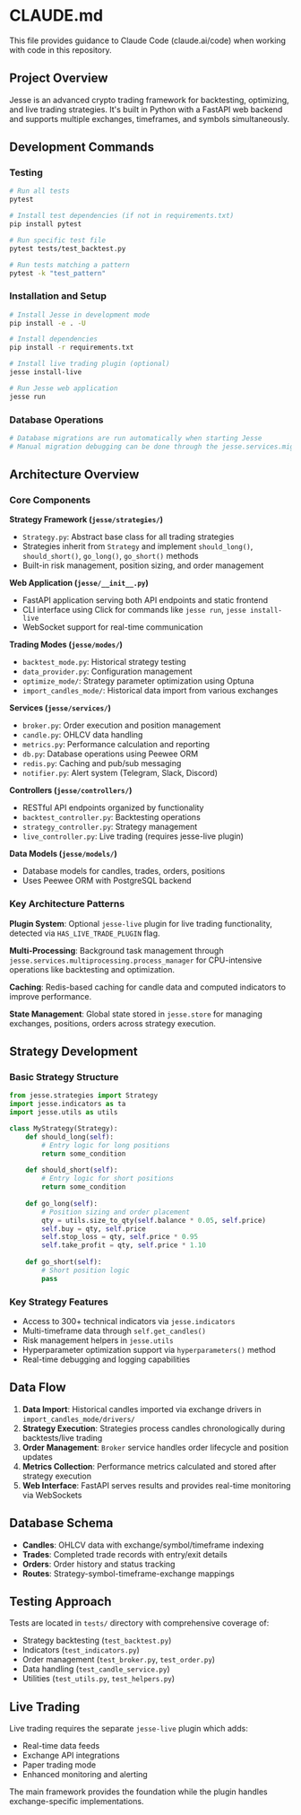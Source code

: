 # CLAUDE.md

This file provides guidance to Claude Code (claude.ai/code) when working with code in this repository.

## Project Overview

Jesse is an advanced crypto trading framework for backtesting, optimizing, and live trading strategies. It's built in Python with a FastAPI web backend and supports multiple exchanges, timeframes, and symbols simultaneously.

## Development Commands

### Testing
```bash
# Run all tests
pytest

# Install test dependencies (if not in requirements.txt)
pip install pytest

# Run specific test file
pytest tests/test_backtest.py

# Run tests matching a pattern
pytest -k "test_pattern"
```

### Installation and Setup
```bash
# Install Jesse in development mode
pip install -e . -U

# Install dependencies
pip install -r requirements.txt

# Install live trading plugin (optional)
jesse install-live

# Run Jesse web application
jesse run
```

### Database Operations
```bash
# Database migrations are run automatically when starting Jesse
# Manual migration debugging can be done through the jesse.services.migrator module
```

## Architecture Overview

### Core Components

**Strategy Framework (`jesse/strategies/`)**
- `Strategy.py`: Abstract base class for all trading strategies
- Strategies inherit from `Strategy` and implement `should_long()`, `should_short()`, `go_long()`, `go_short()` methods
- Built-in risk management, position sizing, and order management

**Web Application (`jesse/__init__.py`)**
- FastAPI application serving both API endpoints and static frontend
- CLI interface using Click for commands like `jesse run`, `jesse install-live`
- WebSocket support for real-time communication

**Trading Modes (`jesse/modes/`)**
- `backtest_mode.py`: Historical strategy testing
- `data_provider.py`: Configuration management
- `optimize_mode/`: Strategy parameter optimization using Optuna
- `import_candles_mode/`: Historical data import from various exchanges

**Services (`jesse/services/`)**
- `broker.py`: Order execution and position management
- `candle.py`: OHLCV data handling
- `metrics.py`: Performance calculation and reporting
- `db.py`: Database operations using Peewee ORM
- `redis.py`: Caching and pub/sub messaging
- `notifier.py`: Alert system (Telegram, Slack, Discord)

**Controllers (`jesse/controllers/`)**
- RESTful API endpoints organized by functionality
- `backtest_controller.py`: Backtesting operations
- `strategy_controller.py`: Strategy management
- `live_controller.py`: Live trading (requires jesse-live plugin)

**Data Models (`jesse/models/`)**
- Database models for candles, trades, orders, positions
- Uses Peewee ORM with PostgreSQL backend

### Key Architecture Patterns

**Plugin System**: Optional `jesse-live` plugin for live trading functionality, detected via `HAS_LIVE_TRADE_PLUGIN` flag.

**Multi-Processing**: Background task management through `jesse.services.multiprocessing.process_manager` for CPU-intensive operations like backtesting and optimization.

**Caching**: Redis-based caching for candle data and computed indicators to improve performance.

**State Management**: Global state stored in `jesse.store` for managing exchanges, positions, orders across strategy execution.

## Strategy Development

### Basic Strategy Structure
```python
from jesse.strategies import Strategy
import jesse.indicators as ta
import jesse.utils as utils

class MyStrategy(Strategy):
    def should_long(self):
        # Entry logic for long positions
        return some_condition
    
    def should_short(self):
        # Entry logic for short positions  
        return some_condition
    
    def go_long(self):
        # Position sizing and order placement
        qty = utils.size_to_qty(self.balance * 0.05, self.price)
        self.buy = qty, self.price
        self.stop_loss = qty, self.price * 0.95
        self.take_profit = qty, self.price * 1.10
    
    def go_short(self):
        # Short position logic
        pass
```

### Key Strategy Features
- Access to 300+ technical indicators via `jesse.indicators` 
- Multi-timeframe data through `self.get_candles()`
- Risk management helpers in `jesse.utils`
- Hyperparameter optimization support via `hyperparameters()` method
- Real-time debugging and logging capabilities

## Data Flow

1. **Data Import**: Historical candles imported via exchange drivers in `import_candles_mode/drivers/`
2. **Strategy Execution**: Strategies process candles chronologically during backtests/live trading
3. **Order Management**: `Broker` service handles order lifecycle and position updates
4. **Metrics Collection**: Performance metrics calculated and stored after strategy execution
5. **Web Interface**: FastAPI serves results and provides real-time monitoring via WebSockets

## Database Schema

- **Candles**: OHLCV data with exchange/symbol/timeframe indexing
- **Trades**: Completed trade records with entry/exit details
- **Orders**: Order history and status tracking
- **Routes**: Strategy-symbol-timeframe-exchange mappings

## Testing Approach

Tests are located in `tests/` directory with comprehensive coverage of:
- Strategy backtesting (`test_backtest.py`)
- Indicators (`test_indicators.py`) 
- Order management (`test_broker.py`, `test_order.py`)
- Data handling (`test_candle_service.py`)
- Utilities (`test_utils.py`, `test_helpers.py`)

## Live Trading

Live trading requires the separate `jesse-live` plugin which adds:
- Real-time data feeds
- Exchange API integrations
- Paper trading mode
- Enhanced monitoring and alerting

The main framework provides the foundation while the plugin handles exchange-specific implementations.